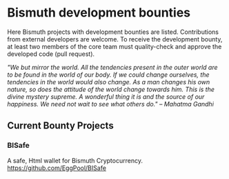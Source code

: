 # Bismuth development bounties

Here Bismuth projects with development bounties are listed. Contributions from external developers are welcome. To receive the development bounty, at least two members of the core team must quality-check and approve the developed code (pull request).

*"We but mirror the world. All the tendencies present in the outer world are to be found in the world of our body. If we could change ourselves, the tendencies in the world would also change. As a man changes his own nature, so does the attitude of the world change towards him. This is the divine mystery supreme. A wonderful thing it is and the source of our happiness. We need not wait to see what others do." – Mahatma Gandhi*

## Current Bounty Projects

### BISafe
A safe, Html wallet for Bismuth Cryptocurrency.  
https://github.com/EggPool/BISafe
